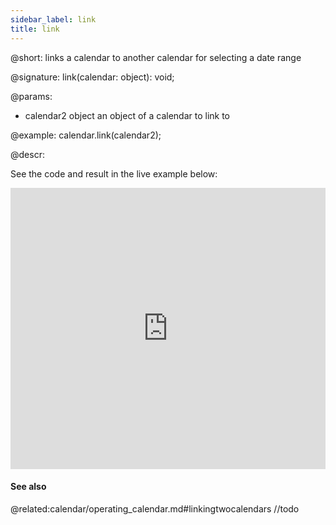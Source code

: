 ```yaml
---
sidebar_label: link
title: link
---          
```


@short: links a calendar to another calendar for selecting a date range

@signature: link(calendar: object): void; 

@params:
- calendar2         object        an object of a calendar to link to

@example:
calendar.link(calendar2);


@descr:

See the code and result in the live example below:
<iframe src="https://snippet.dhtmlx.com/dxo54017?mode=result" frameborder="0" class="snippet_iframe" width="100%" height="450"></iframe>

####  See also
@related:calendar/operating_calendar.md#linkingtwocalendars //todo